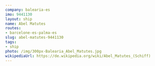 ```yaml
---
company: balearia-es
imo: 9441130
layout: ship
name: Abel Matutes
routes:
- barcelone-es-palma-es
slug: abel-matutes-9441130
tags:
- ship
photo: /img/300px-Balearia_Abel_Matutes.jpg
wikipediaUrl: https://de.wikipedia.org/wiki/Abel_Matutes_(Schiff)
---
```

